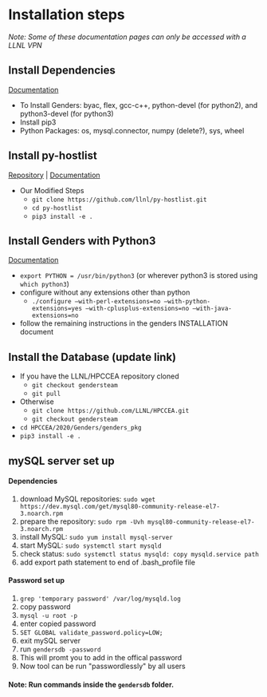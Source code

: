 # Installation steps

*Note: Some of these documentation pages can only be accessed with a LLNL VPN*

## Install Dependencies
[Documentation](https://lc.llnl.gov/confluence/display/HPCCEA/Dependencies)
- To Install Genders: byac, flex, gcc-c++, python-devel (for python2), and python3-devel (for python3)
- Install pip3
- Python Packages: os, mysql.connector, numpy (delete?), sys, wheel

## Install py-hostlist 
[Repository](https://github.com/LLNL/py-hostlist) | [Documentation](https://py-hostlist.readthedocs.io/en/latest/index.html)

- Our Modified Steps
    - `git clone https://github.com/llnl/py-hostlist.git`
    - `cd py-hostlist`
    - `pip3 install -e .`

## Install Genders with Python3
[Documentation](https://lc.llnl.gov/confluence/display/HPCCEA/Genders+Installation+with+Python3)
- `export PYTHON = /usr/bin/python3` (or wherever python3 is stored using `which python3`)
- configure without any extensions other than python
   - `./configure –with-perl-extensions=no –with-python-extensions=yes –with-cplusplus-extensions=no –with-java-extensions=no`
- follow the remaining instructions in the genders INSTALLATION document

## Install the Database (update link)
- If you have the LLNL/HPCCEA repository cloned
   - `git checkout gendersteam`
   - `git pull`
- Otherwise
   - `git clone https://github.com/LLNL/HPCCEA.git`
   - `git checkout gendersteam`
- `cd HPCCEA/2020/Genders/genders_pkg`
- `pip3 install -e . `

## mySQL server set up 

#### Dependencies 
1. download MySQL repositories: `sudo wget https://dev.mysql.com/get/mysql80-community-release-el7-3.noarch.rpm`
2. prepare the repository: `sudo rpm -Uvh mysql80-community-release-el7-3.noarch.rpm`
3. install MySQL: `sudo yum install mysql-server`
4. start MySQL: `sudo systemctl start mysqld`
5. check status: `sudo systemctl status mysqld: copy mysqld.service path`
6. add export path statement to end of .bash_profile file

#### Password set up 
1. `grep 'temporary password' /var/log/mysqld.log`
2. copy password
3. `mysql -u root -p`
4. enter copied password 
5. `SET GLOBAL validate_password.policy=LOW;`
6. exit mySQL server
7. run `gendersdb -password`
8. This will promt you to add in the offical password 
9. Now tool can be run "passwordlessly" by all users 

#### Note: Run commands inside the `gendersdb` folder.
